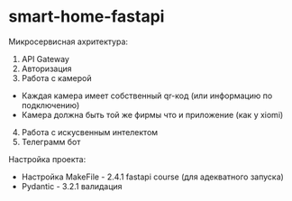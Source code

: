 # smart-home-fastapi

Микросервисная ахритектура:
1. API Gateway
2. Авторизация
3. Работа с камерой
  - Каждая камера имеет собственный qr-код (или информацию по подключению)
  - Камера должна быть той же фирмы что и приложение (как у xiomi)
4. Работа с искусвенным интелектом
5. Телеграмм бот

Настройка проекта:

- Настройка MakeFile - 2.4.1 fastapi course (для адекватного запуска)
- Pydantic - 3.2.1 валидация
